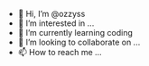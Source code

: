 - 👋 Hi, I’m @ozzyss
- 👀 I’m interested in ...
- 🌱 I’m currently learning coding
- 💞️ I’m looking to collaborate on ...
- 📫 How to reach me ...

<!---
ozzyss/ozzyss is a ✨ special ✨ repository because its `README.md` (this file) appears on your GitHub profile.
You can click the Preview link to take a look at your changes.
--->

